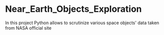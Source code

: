 # Near_Earth_Objects_Exploration
In this project Python allows to scrutinize various space objects' data taken from NASA official site

